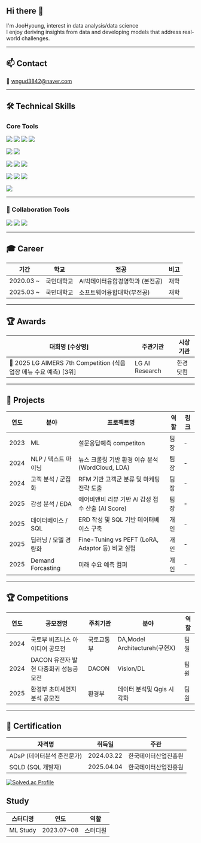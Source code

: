 ## Hi there 👋

I'm JooHyoung, interest in data analysis/data science  
I enjoy deriving insights from data and developing models that address real-world challenges.

---

## 📫 Contact

📧 wngud3842@naver.com

---



## 🛠 Technical Skills


###  Core Tools

<img src="https://img.shields.io/badge/Python-3776AB?style=for-the-badge&logo=python&logoColor=white"/> <img src="https://img.shields.io/badge/Jupyter-F37626?style=for-the-badge&logo=Jupyter&logoColor=white"/> <img src="https://img.shields.io/badge/Google_Colab-F9AB00?style=for-the-badge&logo=googlecolab&logoColor=white"/> <img src="https://img.shields.io/badge/Visual_Studio-5C2D91?style=for-the-badge&logo=visualstudio&logoColor=white"/>

<img src="https://img.shields.io/badge/Pandas-150458?style=for-the-badge&logo=pandas&logoColor=white"/> <img src="https://img.shields.io/badge/Numpy-013243?style=for-the-badge&logo=numpy&logoColor=white"/>

 <img src="https://img.shields.io/badge/Matplotlib-11557C?style=for-the-badge&logo=matplotlib&logoColor=white"/> <img src="https://img.shields.io/badge/Seaborn-3776AB?style=for-the-badge&logo=python&logoColor=white"/> <img src="https://img.shields.io/badge/QGIS-589632?style=for-the-badge&logo=qgis&logoColor=white"/>

<img src="https://img.shields.io/badge/Scikit--learn-F7931E?style=for-the-badge&logo=scikit-learn&logoColor=white"/> <img src="https://img.shields.io/badge/PyTorch-EE4C2C?style=for-the-badge&logo=pytorch&logoColor=white"/> <img src="https://img.shields.io/badge/TensorFlow-FF6F00?style=for-the-badge&logo=TensorFlow&logoColor=white"/>

<img src="https://img.shields.io/badge/MySQL-4479A1?style=for-the-badge&logo=mysql&logoColor=white"/>

---
### 🤝 Collaboration Tools

<img src="https://img.shields.io/badge/GitHub-181717?style=flat-square&logo=GitHub&logoColor=white"/> <img src="https://img.shields.io/badge/Notion-000000?style=flat-square&logo=Notion&logoColor=white"/> <img src="https://img.shields.io/badge/Slack-4A154B?style=flat-square&logo=Slack&logoColor=white"/>

---


## 🎓 Career

| 기간              | 학교         | 전공                          | 비고       |
|-------------------|--------------|-------------------------------|------------|
| 2020.03 ~  | 국민대학교   | AI빅데이터융합경영학과 (본전공) | 재학   |
| 2025.03 ~  | 국민대학교   | 소프트웨어융합대학(부전공) | 재학  |

---

 ## 🏆 Awards

| 대회명 [수상명] | 주관기관 |시상기관 |
|------------------|-----------|------|
| 🥉 2025 LG AIMERS 7th Competition (식음업장 메뉴 수요 예측) [3위] | LG AI Research | 한경닷컴 |







---


## 📂 Projects

| 연도 | 분야             | 프로젝트명                                                  | 역할        | 링크 |
|------|------------------|-------------------------------------------------------------|-------------|------|
| 2023 | ML            | 설문응답예측 competiton                                       | 팀장        | -    |
| 2024 | NLP / 텍스트 마이닝 | 뉴스 크롤링 기반 환경 이슈 분석 (WordCloud, LDA)           | 팀장       |  -    |
| 2024 | 고객 분석 / 군집화 | RFM 기반 고객군 분류 및 마케팅 전략 도출                   | 팀장        |  -    |
| 2025 | 감성 분석 / EDA   | 에어비앤비 리뷰 기반 AI 감성 점수 산출 (AI Score)         | 팀장        |  -    |
| 2025 | 데이터베이스 / SQL | ERD 작성 및 SQL 기반 데이터베이스 구축                     | 개인        |  -    |
| 2025 | 딥러닝 / 모델 경량화 | Fine-Tuning vs PEFT (LoRA, Adaptor 등) 비교 실험           | 개인       | -    |
| 2025 | Demand Forcasting  | 미래 수요 예측 컴퍼      | 개인       | -    |



---

## 🏆 Competitions

| 연도 | 공모전명                            | 주최기관     | 분야              | 역할        | 
|------|-------------------------------------|--------------|-------------------|-------------|
| 2024 | 국토부 비즈니스 아이디어 공모전     | 국토교통부   | DA,Model Architectureh(구현X)       | 팀원        |        
| 2024 | DACON 유전자 발현 다중회귀 성능공모전     | DACON        | Vision/DL | 팀원        |
| 2025 | 환경부 초미세먼지 분석 공모전       | 환경부       | 데이터 분석및 Qgis 시각화     | 팀원        | 

---



## 📜 Certification

| 자격명 | 취득일 | 주관 |
|--------|--------|------|
| ADsP (데이터분석 준전문가) | 2024.03.22 | 한국데이터산업진흥원 |
| SQLD (SQL 개발자) | 2025.04.04 | 한국데이터산업진흥원 |


[![Solved.ac Profile](http://mazassumnida.wtf/api/v2/generate_badge?boj=wngud3842)](https://solved.ac/wngud3842/)

## Study

| 스터디명 | 연도 | 역할 |
|--------|--------|------|
| ML Study | 2023.07~08 |스터디원|

